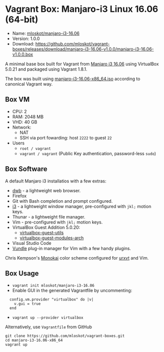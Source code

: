 # Vagrant Box: Manjaro-i3 Linux 16.06 (64-bit) 

* Name: [mloskot/manjaro-i3-16.06](https://atlas.hashicorp.com/mloskot/boxes/manjaro-i3-16.06/)
* Version: 1.0.0
* Download: https://github.com/mloskot/vagrant-boxes/releases/download/manjaro-i3-16.06-v1.0.0/manjaro-i3-16.06-v1.0.0.box

A minimal base box built for Vagrant from
[Manjaro i3 16.06](https://forum.manjaro.org/t/manjaro-i3-16-06/3329)
using VirtualBox 5.0.21 and packaged using Vagrant 1.8.1.

The box was built using 
[manjaro-i3-16.06-x86_64.iso](https://sourceforge.net/projects/manjarolinux/files/community/i3/16.06/)
according to canonical Vagrant way.

## Box VM

* CPU: 2
* RAM: 2048 MB
* VHD: 40 GB
* Network:
  * NAT
  * SSH via port fowarding: host `2222` to guest `22`
* Users
  * `root / vagrant`
  * `vagrant / vagrant` (Public Key authentication, password-less `sudo`)

## Box Software

A default Manjaro i3 installatios with a few extras:

* [dwb](http://portix.bitbucket.org/dwb/) - a lightweight web browser. 
* Firefox
* Git with Bash completion and prompt configured.
* [i3](https://i3wm.org) - a lightweight window manager, pre-configured with `jkl;` motion keys.
* Thunar - a lightweight file manager.
* Vim - pre-configured with `jkl;` motion keys.
* VirtualBox Guest Addition 5.0.20:
  * [virtualbox-guest-utils](https://www.archlinux.org/packages/?name=virtualbox-guest-utils)
  * [virtualbox-guest-modules-arch](https://www.archlinux.org/packages/?name=virtualbox-guest-modules-arch)
* Visual Studio Code
* [Vundle](https://github.com/VundleVim) plug-in manager for Vim with a few handy plugins.

Chris Kempson's [Monokai](https://chriskempson.github.io/base16/#monokai)
color scheme configured for
[urxvt](https://wiki.archlinux.org/index.php/rxvt-unicode) and Vim.

## Box Usage

* `vagrant init mloskot/manjaro-i3-16.06`
* Enable GUI in the generated Vagrantfile by uncommenting:
```
  config.vm.provider "virtualbox" do |v|
    v.gui = true
  end 
```
* `vagrant up --provider virtualbox`

Alternatively, use `Vagrantfile` from GitHub
```
git clone https://github.com/mloskot/vagrant-boxes.git
cd manjaro-i3-16.06-x86_64
vagrant up
```
